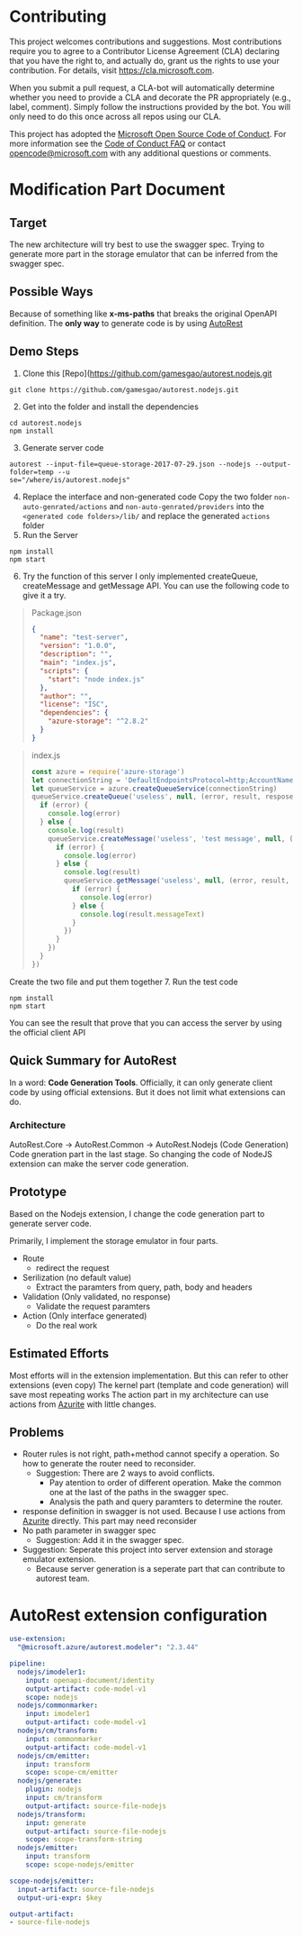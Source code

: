 
# Contributing

This project welcomes contributions and suggestions.  Most contributions require you to agree to a
Contributor License Agreement (CLA) declaring that you have the right to, and actually do, grant us
the rights to use your contribution. For details, visit https://cla.microsoft.com.

When you submit a pull request, a CLA-bot will automatically determine whether you need to provide
a CLA and decorate the PR appropriately (e.g., label, comment). Simply follow the instructions
provided by the bot. You will only need to do this once across all repos using our CLA.

This project has adopted the [Microsoft Open Source Code of Conduct](https://opensource.microsoft.com/codeofconduct/).
For more information see the [Code of Conduct FAQ](https://opensource.microsoft.com/codeofconduct/faq/) or
contact [opencode@microsoft.com](mailto:opencode@microsoft.com) with any additional questions or comments.

# Modification Part Document


## Target
The new architecture will try best to use the swagger spec. Trying to generate more part in the storage emulator that can be inferred from the swagger spec.

## Possible Ways 
Because of something like **x-ms-paths** that breaks the original OpenAPI definition. The **only way** to generate code is by using [AutoRest](https://github.com/Azure/autorest)

## Demo Steps
1. Clone this [Repo](https://github.com/gamesgao/autorest.nodejs.git
```shell
git clone https://github.com/gamesgao/autorest.nodejs.git
```
2. Get into the folder and install the dependencies
```shell
cd autorest.nodejs
npm install
```
3. Generate server code 
```shell
autorest --input-file=queue-storage-2017-07-29.json --nodejs --output-folder=temp --u
se="/where/is/autorest.nodejs"
```
4. Replace the interface and non-generated code
Copy the two folder `non-auto-genrated/actions` and `non-auto-genrated/providers` into the `<generated code folders>/lib/` and replace the generated `actions` folder
5. Run the Server
```shell
npm install
npm start
```
6. Try the function of this server
I only implemented createQueue, createMessage and getMessage API. You can use the following code to give it a try.

> Package.json
> ```json
> {
>   "name": "test-server",
>   "version": "1.0.0",
>   "description": "",
>   "main": "index.js",
>   "scripts": {
>     "start": "node index.js"
>   },
>   "author": "",
>   "license": "ISC",
>   "dependencies": {
>     "azure-storage": "^2.8.2"
>   }
> }
> ```

> index.js
> ```javascript
> const azure = require('azure-storage')
> let connectionString = 'DefaultEndpointsProtocol=http;AccountName=test;AccountKey=Eby8vdM02xNOcqFlqUwJPLlmEtlCDXJ1OUzFT50uSRZ6IFsuFq2UVErCz4I6tq/K1SZFPTOtr/KBHBeksoGMGw==;QueueEndpoint=http://127.0.0.1:3000/;'
> let queueService = azure.createQueueService(connectionString)
> queueService.createQueue('useless', null, (error, result, respose) => {
>   if (error) {
>     console.log(error)
>   } else {
>     console.log(result)
>     queueService.createMessage('useless', 'test message', null, (error, result, respose) => {
>       if (error) {
>         console.log(error)
>       } else {
>         console.log(result)
>         queueService.getMessage('useless', null, (error, result, respose) => {
>           if (error) {
>             console.log(error)
>           } else {
>             console.log(result.messageText)
>           }
>         })
>       }
>     })
>   }
> })
> ```
Create the two file and put them together
7. Run the test code
```shell
npm install
npm start
```
You can see the result that prove that you can access the server by using the official client API

## Quick Summary for AutoRest
In a word: **Code Generation Tools**.
Officially, it can only generate client code by using official extensions. But it does not limit what extensions can do. 

### Architecture
AutoRest.Core -> AutoRest.Common -> AutoRest.Nodejs (Code Generation)
Code gneration part in the last stage. So changing the code of NodeJS extension can make the server code generation.

## Prototype
Based on the Nodejs extension, I change the code generation part to generate server code. 

Primarily, I implement the storage emulator in four parts.
- Route 
  - redirect the request
- Serilization (no default value)
  - Extract the paramters from query, path, body and headers
- Validation (Only validated, no response)
  - Validate the request paramters
- Action (Only interface generated)
  - Do the real work

## Estimated Efforts
Most efforts will in the extension implementation. But this can refer to other extensions (even copy)
The kernel part (template and code generation) will save most repeating works
The action part in my architecture can use actions from [Azurite](https://github.com/azure/azurite) with little changes.

## Problems
- Router rules is not right, path+method cannot specify a operation. So how to generate the router need to reconsider. 
  - Suggestion: There are 2 ways to avoid conflicts.
    - Pay atention to order of different operation. Make the common one at the last of the paths in the swagger spec. 
    - Analysis the path and query paramters to determine the router. 
- response definition in swagger is not used. Because I use actions from [Azurite](https://github.com/azure/azurite) directly. This part may need reconsider
- No path parameter in swagger spec
  - Suggestion: Add it in the swagger spec.
- Suggestion: Seperate this project into server extension and storage emulator extension. 
  - Because server generation is a seperate part that can contribute to autorest team. 

# AutoRest extension configuration

``` yaml
use-extension:
  "@microsoft.azure/autorest.modeler": "2.3.44"

pipeline:
  nodejs/imodeler1:
    input: openapi-document/identity
    output-artifact: code-model-v1
    scope: nodejs
  nodejs/commonmarker:
    input: imodeler1
    output-artifact: code-model-v1
  nodejs/cm/transform:
    input: commonmarker
    output-artifact: code-model-v1
  nodejs/cm/emitter:
    input: transform
    scope: scope-cm/emitter
  nodejs/generate:
    plugin: nodejs
    input: cm/transform
    output-artifact: source-file-nodejs
  nodejs/transform:
    input: generate
    output-artifact: source-file-nodejs
    scope: scope-transform-string
  nodejs/emitter:
    input: transform
    scope: scope-nodejs/emitter

scope-nodejs/emitter:
  input-artifact: source-file-nodejs
  output-uri-expr: $key

output-artifact:
- source-file-nodejs
```
